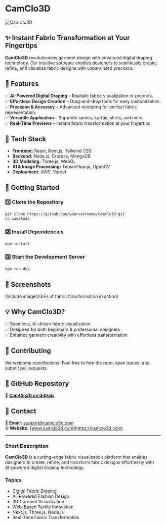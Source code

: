 # CamClo3D

![CamClo3D](https://your-image-url.com)  

## ✨ Instant Fabric Transformation at Your Fingertips  

**CamClo3D** revolutionizes garment design with advanced digital draping technology. Our intuitive software enables designers to seamlessly create, refine, and visualize fabric designs with unparalleled precision.

## 🌟 Features

✅ **AI-Powered Digital Draping** – Realistic fabric visualization in seconds.  
✅ **Effortless Design Creation** – Drag-and-drop tools for easy customization.  
✅ **Precision & Accuracy** – Advanced rendering for perfect fabric representation.  
✅ **Versatile Application** – Supports sarees, kurtas, shirts, and more.  
✅ **Real-Time Previews** – Instant fabric transformation at your fingertips.  

## 🔧 Tech Stack

- **Frontend:** React, Next.js, Tailwind CSS  
- **Backend:** Node.js, Express, MongoDB  
- **3D Modeling:** Three.js, WebGL  
- **AI & Image Processing:** TensorFlow.js, OpenCV  
- **Deployment:** AWS, Vercel  

## 🎯 Getting Started

### 1️⃣ Clone the Repository
```bash
git clone https://github.com/yourusername/camclo3d.git
cd camclo3d
```

### 2️⃣ Install Dependencies
```bash
npm install
```

### 3️⃣ Start the Development Server
```bash
npm run dev
```

## 📸 Screenshots
(Include images/GIFs of fabric transformation in action)

## 💡 Why CamClo3D?

✅ Seamless, AI-driven fabric visualization  
✅ Designed for both beginners & professional designers  
✅ Enhance garment creativity with effortless transformation  

## 🤝 Contributing

We welcome contributions! Feel free to fork the repo, open issues, and submit pull requests.

## 📂 GitHub Repository
🔗 **[CamClo3D on GitHub](https://github.com/yourusername/camclo3d)**

## 📩 Contact
📧 **Email:** support@camclo3d.com  
🌐 **Website:** [www.camclo3d.com](https://camclo3d.com)  

---

### **Short Description**
**CamClo3D** is a cutting-edge fabric visualization platform that enables designers to create, refine, and transform fabric designs effortlessly with AI-powered digital draping technology.

### **Topics**
- Digital Fabric Draping  
- AI-Powered Fashion Design  
- 3D Garment Visualization  
- Web-Based Textile Innovation  
- Next.js, Three.js, Node.js  
- Real-Time Fabric Transformation  

